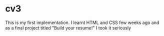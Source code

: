 # cv3
This is my first implementation. I learnt HTML and CSS few weeks ago and as a final project titled "Build your resume!" I took it seriously
